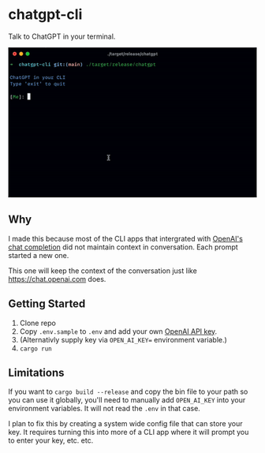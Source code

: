 # chatgpt-cli

Talk to ChatGPT in your terminal.

![Demo](./demo.gif)

## Why

I made this because most of the CLI apps that intergrated with [OpenAI's chat completion](https://platform.openai.com/docs/guides/chat) did not maintain context in conversation. Each prompt started a new one.

This one will keep the context of the conversation just like https://chat.openai.com does.

## Getting Started

1. Clone repo
2. Copy `.env.sample` to `.env` and add your own [OpenAI API key](https://platform.openai.com/account/api-keys).
3. (Alternativly supply key via `OPEN_AI_KEY=` environment variable.)
4. `cargo run`

## Limitations

If you want to `cargo build --release` and copy the bin file to your path so you can use it globally, you'll need to manually add `OPEN_AI_KEY` into your environment variables. It will not read the `.env` in that case.

I plan to fix this by creating a system wide config file that can store your key. It requires turning this into more of a CLI app where it will prompt you to enter your key, etc. etc.
